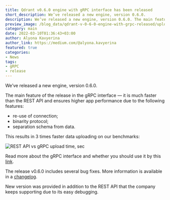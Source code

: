 ```yaml
---
title: Qdrant v0.6.0 engine with gRPC interface has been released
short_description: We’ve released a new engine, version 0.6.0.
description: We’ve released a new engine, version 0.6.0. The main feature of the release in the gRPC interface.
preview_image: /blog_data/qdrant-v-0-6-0-engine-with-grpc-released/upload_time.png
category: main
date: 2022-03-10T01:36:43+03:00
author: Alyona Kavyerina
author_link: https://medium.com/@alyona.kavyerina
featured: true
categories:
- News
tags:
- gRPC
- release
---
```

We’ve released a new engine, version 0.6.0.

The main feature of the release in the gRPC interface — it is much faster than the REST API and ensures higher app performance due to the following features:

   - re-use of connection;
   - binarity protocol;
   - separation schema from data.

This results in 3 times faster data uploading on our benchmarks:

![REST API vs gRPC upload time, sec](/blog_data/qdrant-v-0-6-0-engine-with-grpc-released/upload_time.png)

Read more about the gRPC interface and whether you should use it by this [link](https://qdrant.tech/documentation/quick_start/#grpc).

The release v0.6.0 includes several bug fixes. More information is available in a [changelog](https://github.com/qdrant/qdrant/releases/tag/v0.6.0).

New version was provided in addition to the REST API that the company keeps supporting due to its easy debugging.
